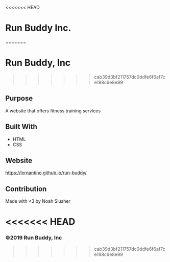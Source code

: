 <<<<<<< HEAD
# Run Buddy Inc.
=======
# Run Buddy, Inc
>>>>>>> cab39d3bf211757dc0ddfe6f6af7ce198c6e8e99

## Purpose
A website that offers fitness training services

## Built With
* HTML
* CSS

## Website
https://lernantino.github.io/run-buddy/

## Contribution
Made with <3 by Noah Slusher

<<<<<<< HEAD
=======
### ©️2019 Run Buddy, Inc 
>>>>>>> cab39d3bf211757dc0ddfe6f6af7ce198c6e8e99
